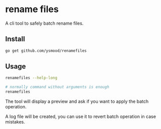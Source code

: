 # rename files

A cli tool to safely batch rename files.

## Install

```bash
go get github.com/ysmood/renamefiles
```

## Usage

```bash
renamefiles --help-long

# normally command without arguments is enough
renamefiles
```

The tool will display a preview and ask if you want to apply the batch operation.

A log file will be created, you can use it to revert batch operation in case mistakes.
